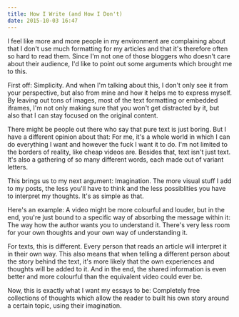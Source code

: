 ```yaml
---
title: How I Write (and How I Don't)
date: 2015-10-03 16:47
---
```


I feel like more and more people in my environment are complaining about that I don't use much formatting for my articles and that it's therefore often so hard to read them. Since I'm not one of those bloggers who doesn't care about their audience, I'd like to point out some arguments which brought me to this.

First off: Simplicity. And when I'm talking about this, I don't only see it from your perspective, but also from mine and how it helps me to express myself. By leaving out tons of images, most of the text formatting or embedded iframes, I'm not only making sure that you won't get distracted by it, but also that I can stay focused on the original content.

There might be people out there who say that pure text is just boring. But I have a different opinion about that: For me, it's a whole world in which I can do everything I want and however the fuck I want it to do. I'm not limited to the borders of reality, like cheap videos are. Besides that, text isn't just text. It's also a gathering of so many different words, each made out of variant letters.

This brings us to my next argument: Imagination. The more visual stuff I add to my posts, the less you'll have to think and the less possiblities you have to interpret my thoughts. It's as simple as that.

Here's an example: A video might be more colourful and louder, but in the end, you're just bound to a specific way of absorbing the message within it: The way how the author wants you to understand it. There's very less room for your own thoughts and your own way of understanding it.

For texts, this is different. Every person that reads an article will interpret it in their own way. This also means that when telling a different person about the story behind the text, it's more likely that the own experiences and thoughts will be added to it. And in the end, the shared information is even better and more colourful than the equivalent video could ever be.

Now, this is exactly what I want my essays to be: Completely free collections of thoughts which allow the reader to built his own story around a certain topic, using their imagination.
